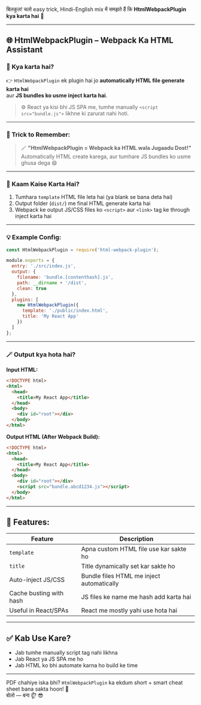 बिलकुल! चलो easy trick, Hindi-English mix में समझते हैं कि **HtmlWebpackPlugin kya karta hai** 🔧

---

## 🌐 HtmlWebpackPlugin – Webpack Ka HTML Assistant

### 📌 Kya karta hai?

👉 `HtmlWebpackPlugin` ek plugin hai jo **automatically HTML file generate karta hai**  
aur **JS bundles ko usme inject karta hai**.

> ⚙️ React ya kisi bhi JS SPA me, tumhe manually `<script src="bundle.js">` likhne ki zarurat nahi hoti.

---

### 🧠 Trick to Remember:

> 🪄 **"HtmlWebpackPlugin = Webpack ka HTML wala Jugaadu Dost!"**  
Automatically HTML create karega, aur tumhare JS bundles ko usme ghusa dega 😄

---

### 🔹 Kaam Kaise Karta Hai?

1. Tumhara `template` HTML file leta hai (ya blank se bana deta hai)
2. Output folder (`dist/`) me final HTML generate karta hai
3. Webpack ke output JS/CSS files ko `<script>` aur `<link>` tag ke through inject karta hai

---

### 💡 Example Config:

```js
const HtmlWebpackPlugin = require('html-webpack-plugin');

module.exports = {
  entry: './src/index.js',
  output: {
    filename: 'bundle.[contenthash].js',
    path: __dirname + '/dist',
    clean: true
  },
  plugins: [
    new HtmlWebpackPlugin({
      template: './public/index.html',
      title: 'My React App'
    })
  ]
};
```

---

### 🪄 Output kya hota hai?

**Input HTML:**

```html
<!DOCTYPE html>
<html>
  <head>
    <title>My React App</title>
  </head>
  <body>
    <div id="root"></div>
  </body>
</html>
```

**Output HTML (After Webpack Build):**

```html
<!DOCTYPE html>
<html>
  <head>
    <title>My React App</title>
  </head>
  <body>
    <div id="root"></div>
    <script src="bundle.abcd1234.js"></script>
  </body>
</html>
```

---

## 🎯 Features:

| Feature                        | Description                                     |
|-------------------------------|-------------------------------------------------|
| `template`                    | Apna custom HTML file use kar sakte ho         |
| `title`                       | Title dynamically set kar sakte ho             |
| Auto-inject JS/CSS            | Bundle files HTML me inject automatically      |
| Cache busting with hash       | JS files ke name me hash add karta hai         |
| Useful in React/SPAs          | React me mostly yahi use hota hai              |

---

## ✅ Kab Use Kare?

- Jab tumhe manually script tag nahi likhna  
- Jab React ya JS SPA me ho  
- Jab HTML ko bhi automate karna ho build ke time

---

PDF chahiye iska bhi? `HtmlWebpackPlugin` ka ekdum short + smart cheat sheet bana sakta hoon! 🧾  
बोलो — बना दूँ? 😎